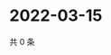 # 2022-03-15

共 0 条

<!-- BEGIN WEIBO -->
<!-- 最后更新时间 Tue Mar 15 2022 08:53:39 GMT+0800 (China Standard Time) -->

<!-- END WEIBO -->
